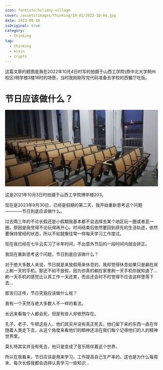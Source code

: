 ```yaml
---
icon: fontisto:holiday-village
cover: /assets/images/thinking/10-01/2022-10-04.jpg
date: 2023-09-30
isOriginal: true
category:
  - thinking
tag:
  - thinking
  - mixin
  - crypto
---
```


这篇文章的题图是我在2022年10月4日时写的拍摄于山西工学院(原中北大学朔州校区)明学楼3楼18时的场景，当时我刚刚写完代码准备去学校的西餐厅吃饭。

<!-- more -->

# 节日应该做什么？

![2021-10-03](/assets/images/thinking/10-01/2021-10-03.jpg)

这是2021年10月3日时拍摄于山西工学院博学楼203。

现在是2023年9月30日，已经是假期的第二天，我开始重新思考这个问题————节日到底应该做什么。

过去两三年的不论长假还是小假期我基本都不会选择去某个地区玩一圈或者逛一圈，原因是我觉得不论玩得再开心，时间结束后依然要回到原先的生活轨迹，依然要保持曾经的状态，所以不如就像往常一样每天学习工作度过。

现在我已经在七牛云实习了半年时间，不出意外节后的一段时间内就会转正。

我现在重新思考这个问题，节日到底应该做什么？

对于绝大多数人来说，节日就是来放假用来休息的。我却觉得休息如果只是躺在床上刷一天的手机，那还不如不放假，因为你真的躺在家里刷一天手机你就知道了...刷一天手机的感觉比认真工作一天还累，而且还会时不时觉得不应该这样堕落下去...

那言归正传，节日究竟应该做什么呢？

我有一个天然与绝大多数人不一样的看法。

长远来看每个人都会死，但是有些人却依然存在。

孔子、老子、牛顿这些人，他们其实并没有真正死去，他们留下来的东西一直在伴随着人类走下去，从这个角度来看他们的精神还活在我们每个记得他们的人的精神世界里。

莫扎特其实并没有死去，他只是变成了音乐陪伴着这个世界。

所以在我看来，节日应该是用来学习、工作提高自己生产率的。这也是为什么每周末、每次长假我都会选择认真学习一些知识...

